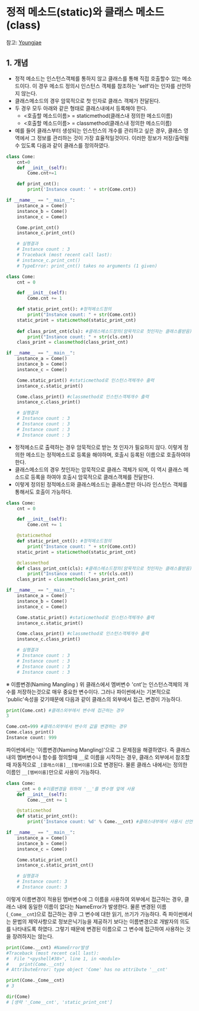 # 정적 메소드(static)와 클래스 메소드(class)

참고: [Youngjae](http://blog.naver.com/PostView.nhn?blogId=dudwo567890&logNo=130164152571)

## 1. 개념

- 정적 메소드는 인스턴스객체를 통하지 않고 클래스를 통해 직접 호출할수 있는 메소드이다. 이 경우 메소드 정의시 인스턴스 객체를 참조하는 'self'라는 인자를 선언하지 않는다.
- 클래스메소드의 경우 암묵적으로 첫 인자로 클래스 객체가 전달된다.
- 두 경우 모두 아래와 같은 형태로 클래스내에서 등록해야 한다.
    + <호출할 메소드이름> = staticmethod(클래스내 정의한 메소드이름)
    + <호출할 메소드이름> = classmethod(클래스내 정의한 메소드이름)
- 예를 들어 클래스부터 생성되는 인스턴스의 개수를 관리하고 싶은 경우, 클래스 영역에서 그 정보를 관리하는 것이 가장 효율적일것이다. 이러한 정보가 저장/출력될수 있도록 다음과 같이 클래스를 정의하였다.

```python
class Come:
    cnt=0
    def __init__(self):
        Come.cnt+=1

    def print_cnt():
        print('Instance count: ' + str(Come.cnt))

if __name__ == "__main__":
    instance_a = Come()
    instance_b = Come()
    instance_c = Come()

    Come.print_cnt()
    instance_c.print_cnt()

    # 실행결과
    # Instance count : 3
    # Traceback (most recent call last):
    # instance_c.print_cnt()
    # TypeError: print_cnt() takes no arguments (1 given)
```


```python
class Come:
    cnt = 0

    def __init__(self):
        Come.cnt += 1

    def static_print_cnt(): #정적메소드정의
        print("Instance count: " + str(Come.cnt))
    static_print = staticmethod(static_print_cnt)
 
    def class_print_cnt(cls): #클래스메소드정의(암묵적으로 첫인자는 클래스를받음)
        print("Instance count: " + str(cls.cnt))
    class_print = classmethod(class_print_cnt)

if __name__ == "__main__":
    instance_a = Come()
    instance_b = Come()
    instance_c = Come()

    Come.static_print() #staticmethod로 인스턴스객체개수 출력
    instance_c.static_print()

    Come.class_print() #classmethod로 인스턴스객체개수 출력
    instance_c.class_print()

    # 실행결과
    # Instance count : 3
    # Instance count : 3
    # Instance count : 3
    # Instance count : 3
```

- 정적메소드로 출력하는 경우 암묵적으로 받는 첫 인자가 필요하지 않다. 이렇게 정의한 메소드는 정적메소드로 등록을 해야하며, 호출시 등록된 이름으로 호출하여야 한다.
- 클래스메소드의 경우 첫인자는 암묵적으로 클래스 객체가 되며, 이 역시 클래스 메소드로 등록을 하여야 호출시 암묵적으로 클래스객체를 전달한다.
- 이렇게 정의된 정적메소드와 클래스메소드는 클래스뿐만 아니라 인스턴스 객체를 통해서도 호출이 가능하다.

```python
class Come:
    cnt = 0

    def __init__(self):
        Come.cnt += 1

    @staticmethod
    def static_print_cnt(): #정적메소드정의
        print("Instance count: " + str(Come.cnt))
    static_print = staticmethod(static_print_cnt)

    @classmethod
    def class_print_cnt(cls): #클래스메소드정의(암묵적으로 첫인자는 클래스를받음)
        print("Instance count: " + str(cls.cnt))
    class_print = classmethod(class_print_cnt)

if __name__ == "__main__":
    instance_a = Come()
    instance_b = Come()
    instance_c = Come()

    Come.static_print() #staticmethod로 인스턴스객체개수 출력
    instance_c.static_print()

    Come.class_print() #classmethod로 인스턴스객체개수 출력
    instance_c.class_print()

    # 실행결과
    # Instance count : 3
    # Instance count : 3
    # Instance count : 3
    # Instance count : 3
```

※ 이름변경(Naming Mangling )
위 클래스에서 멤버변수 'cnt'는 인스턴스객체의 개수를 저장하는것으로 매우 중요한 변수이다. 그러나 파이썬에서는 기본적으로 'public'속성을 갖기때문에 다음과 같이 클래스의 외부에서 접근, 변경이 가능하다.

```python
print(Come.cnt) #클래스외부에서 변수에 접근하는 경우
3

Come.cnt=999 #클래스외부에서 변수의 값을 변경하는 경우
Come.class_print()
Instance count: 999
```

파이썬에서는 '이름변경(Naming Mangling)'으로 그 문제점을 해결하였다. 즉 클래스 내의 멤버변수나 함수를 정의할때 `__`로 이름을 시작하는 경우, 클래스 외부에서 참조할때 자동적으로 `_[클래스이름]__[멤버이름]`으로 변경된다. 물론 클래스 내에서는 정의한 이름인 `__[멤버이름]`만으로 사용이 가능하다.

```python
class Come:
    __cnt = 0 #이름변경을 위하여 '__'를 변수명 앞에 사용
    def __init__(self):
        Come.__cnt += 1

    @staticmethod
    def static_print_cnt():
        print('Instance count: %d' % Come.__cnt) #클래스내부에서 사용시 선언한 이름과 동일하게 사용

if __name__ == "__main__":
    instance_a = Come()
    instance_b = Come()
    instance_c = Come()

    Come.static_print_cnt()
    instance_c.static_print_cnt()

    # 실행결과
    # Instance count: 3
    # Instance count: 3
```

이렇게 이름변경이 적용된 멤버변수에 그 이름을 사용하여 외부에서 접근하는 경우, 클래스 내에 동일한 이름이 없다는 NameError가 발생한다.
물론 변경된 이름(`_Come__cnt`)으로 접근하는 경우 그 변수에 대한 읽기, 쓰기가 가능하다.
즉 파이썬에서는 문법의 제약사항으로 정보은닉기능을 제공하기 보다는 이름변경으로 개발자의 의도를 나타내도록 하였다. 그렇기 때문에 변경된 이름으로 그 변수에 접근하여 사용하는 것을 장려하지는 않는다.

```python
print(Come.__cnt) #NameError발생
#Traceback (most recent call last):
#  File "<pyshell#38>", line 1, in <module>
#    print(Come.__cnt)
# AttributeError: type object 'Come' has no attribute '__cnt'

print(Come._Come__cnt)
# 3

dir(Come)
# [생략 '_Come__cnt', 'static_print_cnt'] 
```
